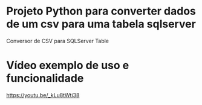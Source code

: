 # Projeto Python para converter dados de um csv para uma tabela sqlserver
Conversor de CSV para SQLServer Table

# Vídeo exemplo de uso e funcionalidade
https://youtu.be/_kLu8tWti38
